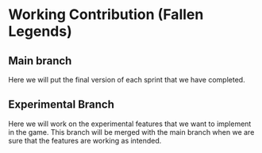 
# Working Contribution (Fallen Legends)

## Main branch
Here we will put the final version of each sprint that we have completed.

## Experimental Branch
Here we will work on the experimental features that we want to implement in the game. This branch will be merged with the main branch when we are sure that the features are working as intended.